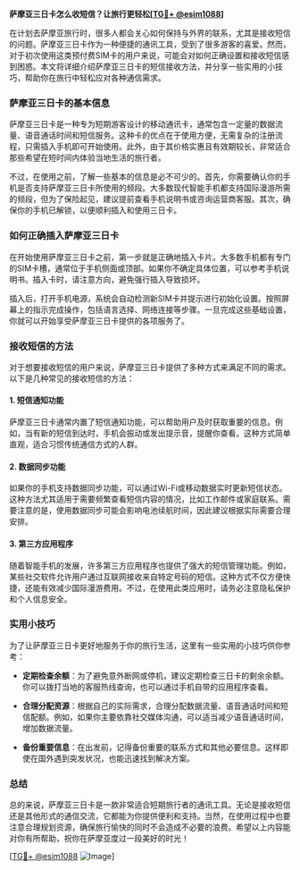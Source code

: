 **萨摩亚三日卡怎么收短信？让旅行更轻松[[TG💪+ @esim1088](https://t.me/s/esim1088)]**

在计划去萨摩亚旅行时，很多人都会关心如何保持与外界的联系，尤其是接收短信的问题。萨摩亚三日卡作为一种便捷的通讯工具，受到了很多游客的喜爱。然而，对于初次使用这类预付费SIM卡的用户来说，可能会对如何正确设置和接收短信感到困惑。本文将详细介绍萨摩亚三日卡的短信接收方法，并分享一些实用的小技巧，帮助你在旅行中轻松应对各种通信需求。

### 萨摩亚三日卡的基本信息

萨摩亚三日卡是一种专为短期游客设计的移动通讯卡，通常包含一定量的数据流量、语音通话时间和短信服务。这种卡的优点在于使用方便，无需复杂的注册流程，只需插入手机即可开始使用。此外，由于其价格实惠且有效期较长，非常适合那些希望在短时间内体验当地生活的旅行者。

不过，在使用之前，了解一些基本的信息是必不可少的。首先，你需要确认你的手机是否支持萨摩亚三日卡所使用的频段。大多数现代智能手机都支持国际漫游所需的频段，但为了保险起见，建议提前查看手机说明书或咨询运营商客服。其次，确保你的手机已解锁，以便顺利插入和使用三日卡。

### 如何正确插入萨摩亚三日卡

在开始使用萨摩亚三日卡之前，第一步就是正确地插入卡片。大多数手机都有专门的SIM卡槽，通常位于手机侧面或顶部。如果你不确定具体位置，可以参考手机说明书。插入卡时，请注意方向，避免强行插入导致损坏。

插入后，打开手机电源，系统会自动检测新SIM卡并提示进行初始化设置。按照屏幕上的指示完成操作，包括语言选择、网络连接等步骤。一旦完成这些基础设置，你就可以开始享受萨摩亚三日卡提供的各项服务了。

### 接收短信的方法

对于想要接收短信的用户来说，萨摩亚三日卡提供了多种方式来满足不同的需求。以下是几种常见的接收短信的方法：

#### 1. 短信通知功能
萨摩亚三日卡通常内置了短信通知功能，可以帮助用户及时获取重要的信息。例如，当有新的短信到达时，手机会振动或发出提示音，提醒你查看。这种方式简单直观，适合习惯传统通信方式的人群。

#### 2. 数据同步功能
如果你的手机支持数据同步功能，可以通过Wi-Fi或移动数据实时更新短信状态。这种方法尤其适用于需要频繁查看短信内容的情况，比如工作邮件或家庭联系。需要注意的是，使用数据同步可能会影响电池续航时间，因此建议根据实际需要合理安排。

#### 3. 第三方应用程序
随着智能手机的发展，许多第三方应用程序也提供了强大的短信管理功能。例如，某些社交软件允许用户通过互联网接收来自特定号码的短信。这种方式不仅方便快捷，还能有效减少国际漫游费用。不过，在使用此类应用时，请务必注意隐私保护和个人信息安全。

### 实用小技巧

为了让萨摩亚三日卡更好地服务于你的旅行生活，这里有一些实用的小技巧供你参考：

- **定期检查余额**：为了避免意外断网或停机，建议定期检查三日卡的剩余余额。你可以拨打当地的客服热线查询，也可以通过手机自带的应用程序查看。
  
- **合理分配资源**：根据自己的实际需求，合理分配数据流量、语音通话时间和短信配额。例如，如果你主要依靠社交媒体沟通，可以适当减少语音通话时间，增加数据流量。

- **备份重要信息**：在出发前，记得备份重要的联系方式和其他必要信息。这样即使在国外遇到突发状况，也能迅速找到解决方案。

### 总结

总的来说，萨摩亚三日卡是一款非常适合短期旅行者的通讯工具。无论是接收短信还是其他形式的通信交流，它都能为你提供便利和支持。当然，在使用过程中也要注意合理规划资源，确保旅行愉快的同时不会造成不必要的浪费。希望以上内容能对你有所帮助，祝你在萨摩亚度过一段美好的时光！

[[TG💪+ @esim1088](https://t.me/s/esim1088) ![Image](https://i.postimg.cc/4NQfJmqS/Snipaste-2025-05-13-00-14-12.png)]